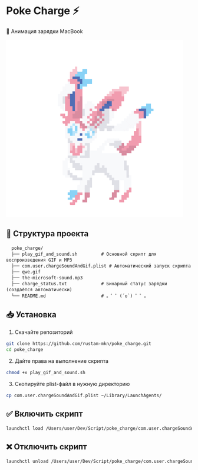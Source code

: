 # Poke Charge ⚡  

🚀 Анимация зарядки MacBook

![Poke Charge Demo](./qwe.gif)  

## 📝 Структура проекта
      poke_charge/
      ├── play_gif_and_sound.sh         # Основной скрипт для воспроизведения GIF и MP3
      ├── com.user.chargeSoundAndGif.plist # Aвтоматический запуск скрипта
      ├── qwe.gif                       
      ├── the-microsoft-sound.mp3       
      ├── charge_status.txt             # Бинарный статус зарядки (создаётся автоматически)
      └── README.md                     # 。゜゜(´o`) ゜゜。



## 📥 Установка  
1. Скачайте репозиторий
```bash
git clone https://github.com/rustam-mkn/poke_charge.git
cd poke_charge
```
2. Дайте права на выполнение скрипта
```bash
chmod +x play_gif_and_sound.sh
```
3. Скопируйте plist-файл в нужную директорию
```bash
cp com.user.chargeSoundAndGif.plist ~/Library/LaunchAgents/
```

## ✅ Включить скрипт
```bash
launchctl load /Users/user/Dev/Script/poke_charge/com.user.chargeSoundAndGif.plist
``` 

## ❌ Отключить скрипт
```bash
launchctl unload /Users/user/Dev/Script/poke_charge/com.user.chargeSoundAndGif.plist
``` 
